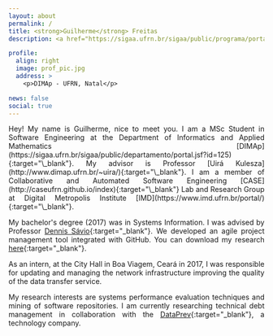 ```yaml
---
layout: about
permalink: /
title: <strong>Guilherme</strong> Freitas
description: <a href="https://sigaa.ufrn.br/sigaa/public/programa/portal.jsf?id=73">MSc. Program in Software Engineering at UFRN.</a>

profile:
  align: right
  image: prof_pic.jpg
  address: >
    <p>DIMAp - UFRN, Natal</p>

news: false
social: true
---
```



<div markdown="1"  align="justify">
Hey! My name is Guilherme, nice to meet you. I am a MSc Student in Software Engineering at the Department of Informatics and Applied Mathematics [DIMAp](https://sigaa.ufrn.br/sigaa/public/departamento/portal.jsf?id=125){:target="\_blank"}. My advisor is Professor [Uirá Kulesza](http://www.dimap.ufrn.br/~uira/){:target="\_blank"}. I am a member of Collaborative and Automated Software Engineering [CASE](http://caseufrn.github.io/index){:target="\_blank"} Lab and Research Group at Digital Metropolis Institute [IMD](https://www.imd.ufrn.br/portal/){:target="\_blank"}.

My bachelor's degree (2017) was in Systems Information. I was advised by Professor [Dennis Sávio](https://sigaa.ufpi.br/sigaa/public/docente/portal.jsf?siape=1632028){:target="\_blank"}. We developed an agile project management tool integrated with GitHub. You can download my research [here](https://www.dropbox.com/s/5c135dm81czuxh7/Sistemas_Guilherme%20Dutra.pdf?dl=0){:target="\_blank"}.

As an intern, at the City Hall in Boa Viagem, Ceará in 2017, I was responsible for updating and managing the network infrastructure improving the quality of the data transfer service.

My research interests are systems performance evaluation techniques and mining of software repositories. I am currently researching technical debt management in collaboration with the [DataPrev](http://portal.dataprev.gov.br/){:target="\_blank"}, a technology company.

</div>






